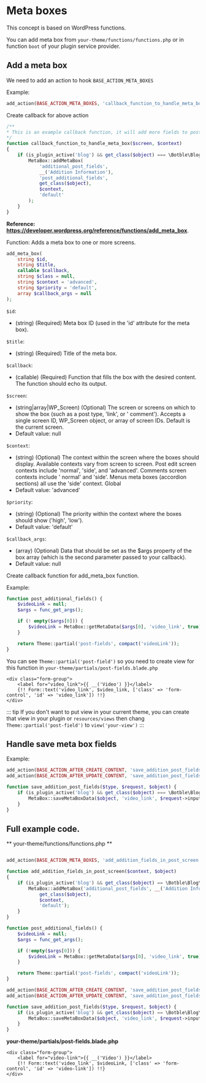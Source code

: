 # Meta boxes

This concept is based on WordPress functions.

You can add meta box from `your-theme/functions/functions.php` or in function `boot` of your plugin service provider.

## Add a meta box

We need to add an action to hook `BASE_ACTION_META_BOXES`

Example:

```php
add_action(BASE_ACTION_META_BOXES, 'callback_function_to_handle_meta_box', 120, 3);
```

Create callback for above action

```php
/**
* This is an example callback function, it will add more fields to post create/edit screen.
*/
function callback_function_to_handle_meta_box($screen, $context)
{
    if (is_plugin_active('blog') && get_class($object) === \Botble\Blog\Models\Post::class && $context == 'advanced') {
        MetaBox::addMetaBox(
            'additional_post_fields',
            __('Addition Information'),
            'post_additional_fields',
            get_class($object),
            $context,
            'default'
        );
    }
}
```

**Reference: https://developer.wordpress.org/reference/functions/add_meta_box**.

Function: Adds a meta box to one or more screens.

```php
add_meta_box(
    string $id, 
    string $title, 
    callable $callback, 
    string $class = null, 
    string $context = 'advanced', 
    string $priority = 'default', 
    array $callback_args = null
);
```

`$id`:

- (string) (Required) Meta box ID (used in the 'id' attribute for the meta box).

`$title`:

- (string) (Required) Title of the meta box.

`$callback`:

- (callable) (Required) Function that fills the box with the desired content. The function should echo its output.

`$screen`:

- (string|array|WP_Screen) (Optional) The screen or screens on which to show the box (such as a post type, 'link', or '
  comment'). Accepts a single screen ID, WP_Screen object, or array of screen IDs. Default is the current screen.
- Default value: null

`$context`:

- (string) (Optional) The context within the screen where the boxes should display. Available contexts vary from screen
  to screen. Post edit screen contexts include 'normal', 'side', and 'advanced'. Comments screen contexts include '
  normal' and 'side'. Menus meta boxes (accordion sections) all use the 'side' context. Global
- Default value: 'advanced'

`$priority`:

- (string) (Optional) The priority within the context where the boxes should show ('high', 'low').
- Default value: 'default'

`$callback_args`:

- (array) (Optional) Data that should be set as the $args property of the box array (which is the second parameter
  passed to your callback).
- Default value: null

Create callback function for add_meta_box function.

Example:

```php
function post_additional_fields() {
    $videoLink = null;
    $args = func_get_args();

    if (! empty($args[0])) {
        $videoLink = MetaBox::getMetaData($args[0], 'video_link', true);
    }

    return Theme::partial('post-fields', compact('videoLink'));
}
```

You can see `Theme::partial('post-field')` so you need to create view for this function
in `your-theme/partials/post-fields.blade.php`

```blade
<div class="form-group">
    <label for="video_link">{{ __('Video') }}</label>
    {!! Form::text('video_link', $video_link, ['class' => 'form-control', 'id' => 'video_link']) !!}
</div>
```

::: tip
If you don't want to put view in your current theme, you can create that view in your plugin or `resources/views` then
chang `Theme::partial('post-field')` to `view('your-view')`
:::

## Handle save meta box fields

Example:

```php
add_action(BASE_ACTION_AFTER_CREATE_CONTENT, 'save_addition_post_fields', 230, 3);
add_action(BASE_ACTION_AFTER_UPDATE_CONTENT, 'save_addition_post_fields', 231, 3);

function save_addition_post_fields($type, $request, $object) {
    if (is_plugin_active('blog') && get_class($object) === \Botble\Blog\Models\Post::class) {
        MetaBox::saveMetaBoxData($object, 'video_link', $request->input('video_link'));
    }
}
```

## Full example code.

** your-theme/functions/functions.php **

```php

add_action(BASE_ACTION_META_BOXES, 'add_addition_fields_in_post_screen', 24, 2);

function add_addition_fields_in_post_screen($context, $object)
{
    if (is_plugin_active('blog') && get_class($object) == \Botble\Blog\Models\Post::class && $context == 'advanced') {
        MetaBox::addMetaBox('additional_post_fields', __('Addition Information'), 'post_additional_fields',
            get_class($object),
            $context,
            'default');
    }
}

function post_additional_fields() {
    $videoLink = null;
    $args = func_get_args();

    if (!empty($args[0])) {
        $videoLink = MetaBox::getMetaData($args[0], 'video_link', true);
    }

    return Theme::partial('post-fields', compact('videoLink'));
}

add_action(BASE_ACTION_AFTER_CREATE_CONTENT, 'save_addition_post_fields', 230, 3);
add_action(BASE_ACTION_AFTER_UPDATE_CONTENT, 'save_addition_post_fields', 231, 3);

function save_addition_post_fields($type, $request, $object) {
    if (is_plugin_active('blog') && get_class($object) == \Botble\Blog\Models\Post::class) {
        MetaBox::saveMetaBoxData($object, 'video_link', $request->input('video_link'));
    }
}
```

**your-theme/partials/post-fields.blade.php**

```blade
<div class="form-group">
    <label for="video-link">{{ __('Video') }}</label>
    {!! Form::text('video_link', $videoLink, ['class' => 'form-control', 'id' => 'video-link']) !!}
</div>
```
